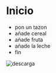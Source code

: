 # Inicio
* pon un tazon
* añade cereal
* añade fruta
* añade la leche
* fin

![descarga](https://github.com/LOPEZROSA/corecore-practice/assets/132624136/3d402f74-71de-4593-9d4a-ea9e6c9fcb96)
